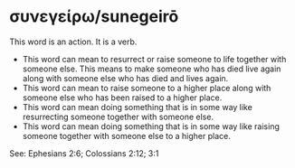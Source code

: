 # συνεγείρω/sunegeirō
This word is an action. It is a verb.

* This word can mean to resurrect or raise someone to life together with someone else. This means to make someone who has died live again along with someone else who has died and lives again. 
* This word can mean to raise someone to a higher place along with someone else who has been raised to a higher place.
* This word can mean doing something that is in some way like resurrecting someone together with someone else.
* This word can mean doing something that is in some way like raising someone together with someone else to a higher place. 

See: Ephesians 2:6; Colossians 2:12; 3:1
